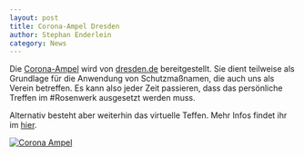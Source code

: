 ```yaml
---
layout: post
title: Corona-Ampel Dresden
author: Stephan Enderlein
category: News
---
```


Die [Corona-Ampel](https://2ffd.de/corona) wird von [dresden.de](https://dresden.de) bereitgestellt. Sie dient teilweise als Grundlage für die Anwendung von Schutzmaßnamen, die auch uns als Verein betreffen. Es kann also jeder Zeit passieren, dass das persönliche Treffen im #Rosenwerk
ausgesetzt werden muss.

Alternativ besteht aber weiterhin das virtuelle Teffen. Mehr Infos findet ihr im [hier](/kontakt/).

<a href="https://2ffd.de/corona"><img src="{{ site.url }}{{ site.baseurl }}/downloads/corona.png" alt="Corona Ampel" /></a><br/>